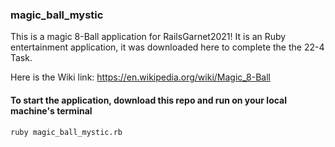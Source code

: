 ### magic_ball_mystic
This is a magic 8-Ball application for RailsGarnet2021! It is an Ruby entertainment application, it was downloaded here to complete the the 22-4 Task.

Here is the Wiki link: https://en.wikipedia.org/wiki/Magic_8-Ball

#### To start the application, download this repo and run on your local machine's terminal

```
ruby magic_ball_mystic.rb
```
